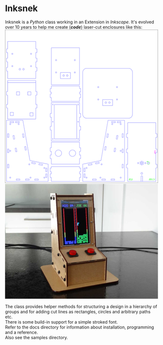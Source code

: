 
# Inksnek
Inksnek is a _Python_ class working in an Extension in _Inkscape_. It's evolved over 10 years to help me create (**_code_**) laser-cut enclosures like this:  
![design](enclosure.png)
![assembled](enclosure.jpg)

The class provides helper methods for structuring a design in a hierarchy of groups and for adding cut lines as rectangles, circles and arbitrary paths etc.  
There is some build-in support for a simple stroked font.  
Refer to the docs directory for information about installation, programming and a reference.  
Also see the samples directory.

